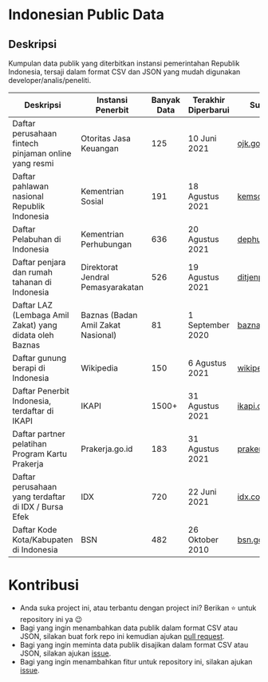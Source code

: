 # Indonesian Public Data
## Deskripsi
Kumpulan data publik yang diterbitkan instansi pemerintahan Republik Indonesia, tersaji dalam format CSV dan JSON yang mudah digunakan developer/analis/peneliti.

 | Deskripsi | Instansi Penerbit | Banyak Data | Terakhir Diperbarui | Sumber | Unduh |
|------------|--------|----------|---------|----|---------|
| Daftar perusahaan fintech pinjaman online yang resmi | Otoritas Jasa Keuangan | 125 | 10 Juni 2021        | [ojk.go.id](https://www.ojk.go.id/id/kanal/iknb/financial-technology/Documents/PERUSAHAAN%20FINTECH%20LENDING%20BERIZIN%20DAN%20TERDAFTAR%20DI%20OJK%20PER%2010%20JUNI%202021.pdf) | [json](json/indonesia_registered_p2p_lending.json), [csv](csv/indonesia_registered_p2p_lending.csv) |
| Daftar pahlawan nasional Republik Indonesia          | Kementrian Sosial      | 191 | 18 Agustus 2021     | [kemsos.go.id](https://direktoratk2krs.kemsos.go.id/pahlawannasional)                                                                                                                 | [json](json/indonesia_national_heroes.json), [csv](csv/indonesia_national_heroes.csv) |
| Daftar Pelabuhan di Indonesia |  Kementrian Perhubungan   | 636 | 20 Agustus 2021     | [dephub.go.id](http://simpel.dephub.go.id/index.php/front)                                                                                                                 | [json](json/indonesia_public_ports.json), [csv](csv/indonesia_public_ports.csv) |
| Daftar penjara dan rumah tahanan di Indonesia |  Direktorat Jendral Pemasyarakatan   | 526 | 19 Agustus 2021     | [ditjenpas.go.id](http://smslap.ditjenpas.go.id/public/sdp/current/kanwil/all/)                                                                                                                 | [json](json/indonesia_prisons.json), [csv](csv/indonesia_prisons.csv) |
| Daftar LAZ (Lembaga Amil Zakat) yang didata oleh Baznas | Baznas (Badan Amil Zakat Nasional) | 81 | 1 September 2020     | [baznas.go.id](https://pid.baznas.go.id/wp-content/uploads/2020/09/STATISTIK-ZAKAT-NASIONAL-2019.pdf)                                                                                                                 | [json](json/indonesia_prisons.json), [csv](csv/indonesia_prisons.csv) |
| Daftar gunung berapi di Indonesia | Wikipedia   | 150 | 6 Agustus 2021     | [wikipedia](https://id.wikipedia.org/wiki/Daftar_gunung_berapi_di_Indonesia)                                                                                                                 | [json](json/indonesia_volcanoes.json), [csv](csv/indonesia_volcanoes.csv) |
| Daftar Penerbit Indonesia, terdaftar di IKAPI | IKAPI   | 1500+ | 31 Agustus 2021     | [ikapi.org](https://www.ikapi.org/language/en/ikapi-member/#)                                                                                                                 | [json](json/indonesia_publishers.json), [csv](csv/indonesia_publishers.csv) |
| Daftar partner pelatihan Program Kartu Prakerja | Prakerja.go.id   | 183 | 31 Agustus 2021     | [prakerja.go.id](https://www.prakerja.go.id/lembaga-pelatihan)                                                                                                                 | [json](json/prakerja_providers.json), [csv](csv/prakerja_providers.csv) |
| Daftar perusahaan yang terdaftar di IDX / Bursa Efek | IDX  | 720 | 22 Juni 2021     | [idx.co.id](https://www.idx.co.id/data-pasar/data-saham/daftar-saham/)                                                                                                                 | [json](json/indonesia_public_companies.json), [csv](csv/indonesia_public_companies.csv) |
| Daftar Kode Kota/Kabupaten di Indonesia| BSN  | 482 | 26 Oktober 2010   | [bsn.go.id](https://www.bsn.go.id/main/bsn/detail/9)                                                                                                                 | [json](json/sni_city_codes.json), [csv](csv/sni_city_codes.csv) |

# Kontribusi
- Anda suka project ini, atau terbantu dengan project ini? Berikan ⭐ untuk repository ini ya 😉
- Bagi yang ingin menambahkan data publik dalam format CSV atau JSON, silakan buat fork repo ini kemudian ajukan [pull request](https://github.com/yogski/indonesian_public_data/pulls).
- Bagi yang ingin meminta data publik disajikan dalam format CSV atau JSON, silakan ajukan [issue](https://github.com/yogski/indonesian_public_data/issues).
- Bagi yang ingin menambahkan fitur untuk repository ini, silakan ajukan [issue](https://github.com/yogski/indonesian_public_data/issues).